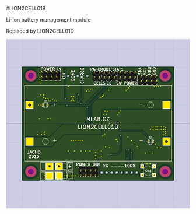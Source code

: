 <!--- PrjInfo ---> <!--- Please remove this line after manually editing --->
<!--- 00a56be08b96043df9e37d6aff7b6990 --->
<!--- Created:20170112-18:22: ---> 
<!--- Author:Mlab: ---> 
<!--- AuthorEmail:mlab@mlab.cz: ---> 
<!--- Tags:imported: ---> 
<!--- Ust:[End: ---> 
<!--- Name:LION2CELL01B: --->
#LION2CELL01B 
<!--- LongName --->
Li-ion battery management module
<!--- ELongName ---> 

<!--- Lead --->
Replaced by LION2CELL01D
<!--- ELead ---> 

![LeadImg](LION2CELL01B_Small.jpg) 


​
​
<!--- Description --->
<!--- EDescription --->
<!--- Content --->
<!--- EContent --->
            